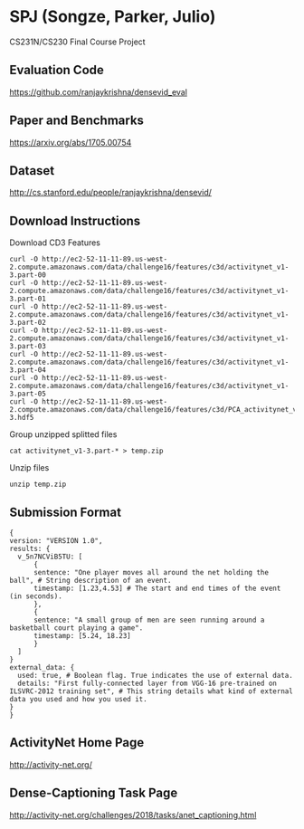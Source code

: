 # SPJ (Songze, Parker, Julio)
CS231N/CS230 Final Course Project

## Evaluation Code
https://github.com/ranjaykrishna/densevid_eval

## Paper and Benchmarks
https://arxiv.org/abs/1705.00754

## Dataset
http://cs.stanford.edu/people/ranjaykrishna/densevid/

## Download Instructions
Download CD3 Features
```
curl -O http://ec2-52-11-11-89.us-west-2.compute.amazonaws.com/data/challenge16/features/c3d/activitynet_v1-3.part-00
curl -O http://ec2-52-11-11-89.us-west-2.compute.amazonaws.com/data/challenge16/features/c3d/activitynet_v1-3.part-01
curl -O http://ec2-52-11-11-89.us-west-2.compute.amazonaws.com/data/challenge16/features/c3d/activitynet_v1-3.part-02
curl -O http://ec2-52-11-11-89.us-west-2.compute.amazonaws.com/data/challenge16/features/c3d/activitynet_v1-3.part-03
curl -O http://ec2-52-11-11-89.us-west-2.compute.amazonaws.com/data/challenge16/features/c3d/activitynet_v1-3.part-04
curl -O http://ec2-52-11-11-89.us-west-2.compute.amazonaws.com/data/challenge16/features/c3d/activitynet_v1-3.part-05
curl -O http://ec2-52-11-11-89.us-west-2.compute.amazonaws.com/data/challenge16/features/c3d/PCA_activitynet_v1-3.hdf5
```
Group unzipped splitted files
```
cat activitynet_v1-3.part-* > temp.zip 
```
Unzip files
```
unzip temp.zip
```

## Submission Format
```
{
version: "VERSION 1.0",
results: {
  v_5n7NCViB5TU: [
      {
      sentence: "One player moves all around the net holding the ball", # String description of an event. 
      timestamp: [1.23,4.53] # The start and end times of the event (in seconds).
      },
      {
      sentence: "A small group of men are seen running around a basketball court playing a game".
      timestamp: [5.24, 18.23]
      }
  ]
}
external_data: {
  used: true, # Boolean flag. True indicates the use of external data.
  details: "First fully-connected layer from VGG-16 pre-trained on ILSVRC-2012 training set", # This string details what kind of external data you used and how you used it.
}
}
```
## ActivityNet Home Page
http://activity-net.org/

## Dense-Captioning Task Page
http://activity-net.org/challenges/2018/tasks/anet_captioning.html


